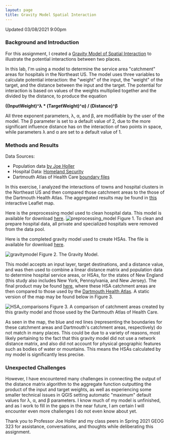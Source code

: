 ```yaml
---
layout: page
title: Gravity Model Spatial Interaction
---
```


Updated 03/08/2021 9:00pm

### Background and Introduction

For this assignment, I created a [Gravity Model of Spatial Interaction](https://transportgeography.org/contents/methods/spatial-interactions-gravity-model/) to illustrate the potential interactions between two places.

In this lab, I'm using a model to determine the service area "catchment" areas for hospitals in the Northeast US. The model uses three variables to calculate potential interaction: the "weight" of the input, the "weight" of the target, and the distance between the input and the target. The potential for interaction is based on values of the weights multiplied together and the divided by the distance, to produce the equation

**((InputWeight)^λ * (TargetWeight)^α) / (Distance)^β**

All three exponent parameters, λ, α, and β, are modifiable by the user of the model. The β parameter is set to a default value of 2, due to the more significant influence distance has on the interaction of two points in space, while parameters λ and α are set to a default value of 1.

### Methods and Results

Data Sources:
- Population data [by Joe Holler](/assets/netown.gpkg)
- Hospital Data: [Homeland Security](https://hifld-geoplatform.opendata.arcgis.com/datasets/6ac5e325468c4cb9b905f1728d6fbf0f_0)
- Dartmouth Atlas of Health Care [boundary files](https://atlasdata.dartmouth.edu/downloads/supplemental#boundaries)

In this exercise, I analyzed the interactions of towns and hospital clusters in the Northeast US and then compared those catchment areas to the those of the Dartmouth Health Atlas. The aggregated results may be found in [this](file:///Users/nicholasnonnenmacher/Desktop/Nicholas'%20Documents/Middlebury%2020-21%20/Spring%202021/OpenSource%20GIS/nicknonnen.github.io/gravity/assets/qgis2web_2021_05_25-14_16_08_019603/index.html#6/42.585/-74.861) interactive Leaflet map.

Here is the preprocessing model used to clean hospital data. This model is available for download [here](hospital_preProcessing.model3).
![preprocessing_model](/assets/preprocessing_model.png)
Figure 1. To clean and prepare hospital data, all private and specialized hospitals were removed from the data pool.

Here is the completed gravity model used to create HSAs. The file is available for download [here](/assets/gravityModel.model3).

![gravitymodel](/assets/gravitymodel.png)
Figure 2. The Gravity Model.

This model accepts an input layer, target destinations, and a distance value, and was then used to combine a linear distance matrix and population data to determine hospital service areas, or HSAs, for the states of New England (this study also includes New York, Pennsylvania, and New Jersey). The final product may be found [here](file:///Users/nicholasnonnenmacher/Desktop/Nicholas'%20Documents/Middlebury%2020-21%20/Spring%202021/OpenSource%20GIS/nicknonnen.github.io/gravity/assets/qgis2web_2021_05_25-14_16_08_019603/index.html#6/42.585/-74.861), where these HSA catchment areas are then compared to those used by the [Dartmouth Health Atlas](https://data.dartmouthatlas.org/supplemental/#boundaries). A static version of the map may be found below in Figure 3.

![HSA_comparisons](/assets/HSA_comparisons.png)
Figure 3. A comparison of catchment areas created by this gravity model and those used by the Dartmouth Atlas of Health Care.

As seen in the map, the blue and red lines (representing the boundaries for these catchment areas and Dartmouth's catchment areas, respectively) do not match in many places. This could be due to a variety of reasons, most likely pertaining to the fact that this gravity model did not use a network distance matrix, and also did not account for physical geographic features such as bodies of water or mountains. This means the HSAs calculated by my model is significantly less precise. 

### Unexpected Challenges

However, I have encountered many challenges in connecting the output of the distance matrix algorithm to the aggregate function outputting the product of the input and target weights, as well as experiencing some smaller technical issues in QGIS setting automatic "maximum" default values for λ, α, and β parameters. I know much of my model is unfinished, and as I work to fill in the gaps in the near future, I am certain I will encounter even more challenges I do not even know about yet.



Thank you to Professor Joe Holler and my class peers in Spring 2021 GEOG 323 for assistance, conversations, and thoughts while deliberating this assignment.
